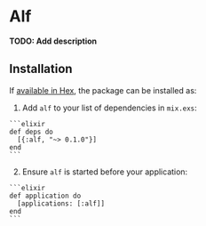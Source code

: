 # Alf

**TODO: Add description**

## Installation

If [available in Hex](https://hex.pm/docs/publish), the package can be installed as:

  1. Add `alf` to your list of dependencies in `mix.exs`:

    ```elixir
    def deps do
      [{:alf, "~> 0.1.0"}]
    end
    ```

  2. Ensure `alf` is started before your application:

    ```elixir
    def application do
      [applications: [:alf]]
    end
    ```


